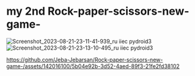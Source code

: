 # my 2nd Rock-paper-scissors-new-game-


![Screenshot_2023-08-21-23-11-41-939_ru iiec pydroid3](https://github.com/Jeba-Jebarsan/Rock-paper-scissors-new-game-/assets/142016100/b6b89e3b-85d1-4ad6-9435-edd551bab0e5)
![Screenshot_2023-08-21-23-13-10-495_ru iiec pydroid3](https://github.com/Jeba-Jebarsan/Rock-paper-scissors-new-game-/assets/142016100/144cd987-59bc-477e-9bf6-efe88476d640)




https://github.com/Jeba-Jebarsan/Rock-paper-scissors-new-game-/assets/142016100/5b04e92b-3d52-4aed-89f3-21fe2fd38102


